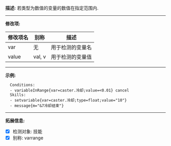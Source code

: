 **描述:** 若类型为数值的变量的数值在指定范围内.

---

**修改项:**

| 修改项名  | 别称           | 描述                      |
| --------- | -------------- | ------------------------- |
| var | 无 | 用于检测的变量名 |
| value | val, v | 用于检测的变量值 |

---

**示例:**

```
  Conditions:
  - variableInRange{var=caster.冷却;value=<0.01} cancel
  Skills:
  - setvariable{var=caster.冷却;type=float;value="10"}
  - message{m="&7冷却结束"}
```

---

**拓展信息:**

- [x] 检测对象: 技能
- [x] 别称: varrange